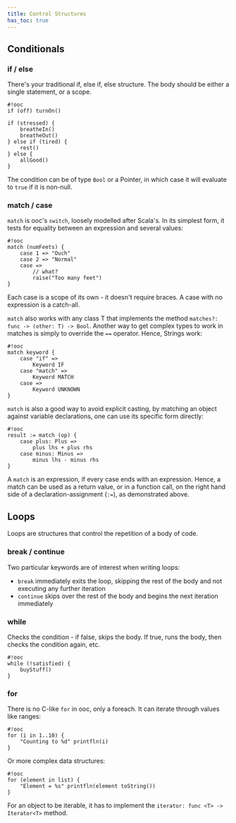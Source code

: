```yaml
---
title: Control Structures
has_toc: true
---
```


## Conditionals

### if / else

There's your traditional if, else if, else structure. The body should be either
a single statement, or a scope.

    #!ooc
    if (off) turnOn()

    if (stressed) {
        breatheIn()
        breatheOut()
    } else if (tired) {
        rest()
    } else {
        allGood()
    }

The condition can be of type `Bool` or a Pointer, in which case it will evaluate to
`true` if it is non-null.

### match / case

`match` is ooc's `switch`, loosely modelled after Scala's. In its simplest form, it tests for equality between an expression and several values:

    #!ooc
    match (numFeets) {
        case 1 => "Ouch"
        case 2 => "Normal"
        case =>
            // what?
            raise("Too many feet")
    }

Each case is a scope of its own - it doesn't require braces. A case with no
expression is a catch-all.

`match` also works with any class T that implements the method `matches?: func
-> (other: T) -> Bool`. Another way to get complex types to work in matches
is simply to override the `==` operator. Hence, Strings work:

    #!ooc
    match keyword {
        case "if" =>
            Keyword IF
        case "match" =>
            Keyword MATCH
        case =>
            Keyword UNKNOWN
    }

`match` is also a good way to avoid explicit casting, by matching an object
against variable declarations, one can use its specific form directly:

    #!ooc
    result := match (op) {
        case plus: Plus =>
            plus lhs + plus rhs
        case minus: Minus =>
            minus lhs - minus rhs
    }

A `match` is an expression, if every case ends with an expression. Hence, a
match can be used as a return value, or in a function call, on the right hand
side of a declaration-assignment (`:=`), as demonstrated above.

## Loops

Loops are structures that control the repetition of a body of code.

### break / continue

Two particular keywords are of interest when writing loops:

  * `break` immediately exits the loop, skipping the rest of the body
  and not executing any further iteration
  * `continue` skips over the rest of the body and begins the next
  iteration immediately

### while

Checks the condition - if false, skips the body. If true, runs the body,
then checks the condition again, etc.

    #!ooc
    while (!satisfied) {
        buyStuff()
    }

### for

There is no C-like `for` in ooc, only a foreach. It can iterate through
values like ranges:

    #!ooc
    for (i in 1..10) {
        "Counting to %d" printfln(i)
    }

Or more complex data structures:

    #!ooc
    for (element in list) {
        "Element = %s" printfln(element toString())
    }

For an object to be iterable, it has to implement the
`iterator: func <T> -> Iterator<T>` method.


